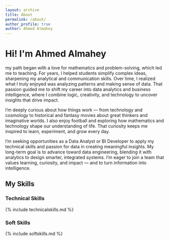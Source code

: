 ```yaml
---
layout: archive
title: About
permalink: /about/
author_profile: true
author: Ahmed Almahey
---
```

# Hi! I'm Ahmed Almahey

my path began with a love for mathematics and problem-solving, which led me to teaching. For years, I helped students simplify complex ideas, sharpening my analytical and communication skills. Over time, I realized what I truly enjoyed was analyzing patterns and making sense of data. That passion guided me to shift my career into data analytics and business intelligence, where I combine logic, creativity, and technology to uncover insights that drive impact.

I’m deeply curious about how things work — from technology and cosmology to historical and fantasy movies about great thinkers and imaginative worlds. I also enjoy football and exploring how mathematics and technology shape our understanding of life. That curiosity keeps me inspired to learn, experiment, and grow every day.

I’m seeking opportunities as a Data Analyst or BI Developer to apply my technical skills and passion for data in creating meaningful insights. My long-term goal is to advance toward data engineering, blending it with analytics to design smarter, integrated systems. I’m eager to join a team that values learning, curiosity, and impact — and to turn information into intelligence.

## My Skills 
### Technical Skills

{% include technicalskills.md %}

### Soft Skills

{% include softskills.md %}